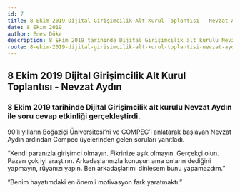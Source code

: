 ```yaml
---
id: 7
title: 8 Ekim 2019 Dijital Girişimcilik Alt Kurul Toplantısı - Nevzat Aydın
date: 8 Ekim 2019
author: Enes Döke
description: 8 Ekim 2019 tarihinde Dijital Girişimcilik alt kurulu Nevzat Aydın ile soru cevap etkinliği gerçekleştirdi.
route: 8-ekim-2019-dijital-girisimcilik-alt-kurul-toplantisi-nevzat-aydin
---
```

## 8 Ekim 2019 Dijital Girişimcilik Alt Kurul Toplantısı - Nevzat Aydın

### 8 Ekim 2019 tarihinde Dijital Girişimcilik alt kurulu Nevzat Aydın ile soru cevap etkinliği gerçekleştirdi.

90’lı yılların Boğaziçi Üniversitesi’ni ve COMPEC’i anlatarak başlayan Nevzat Aydın ardından Compec üyelerinden gelen soruları yanıtladı.

“Kendi paranızla girişimci olmayın. Fikrinize aşık olmayın. Gerçekçi olun. Pazarı çok iyi araştırın. Arkadaşlarınızla konuşun ama onların dediğini yapmayın, rüyanızı yapın. Ben arkadaşlarımı dinlesem bunu yapamazdım.”

“Benim hayatımdaki en önemli motivasyon fark yaratmaktı.”